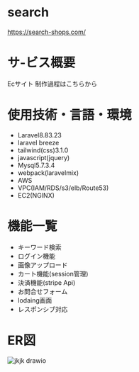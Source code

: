 # search
https://search-shops.com/

# サ-ビス概要
Ecサイト
制作過程はこちらから

# 使用技術・言語・環境

- Laravel8.83.23
 - laravel breeze
 - tailwind(css)3.1.0
- javascript(jquery)
- Mysql5.7.3.4
- webpack(laravelmix)
- AWS
 - VPC(IAM/RDS/s3/elb/Route53)
 - EC2(NGINX)

# 機能一覧
  - キーワード検索
  - ログイン機能
  - 画像アップロード
  - カート機能(session管理)
  - 決済機能(stripe Api)
  - お問合せフォーム
  - lodaing画面
  - レスポンシブ対応

  # ER図
![jkjk drawio](https://github.com/morishima06/search/assets/91010416/3e870e3b-9d03-4892-b6d3-97cc6517bc26)
